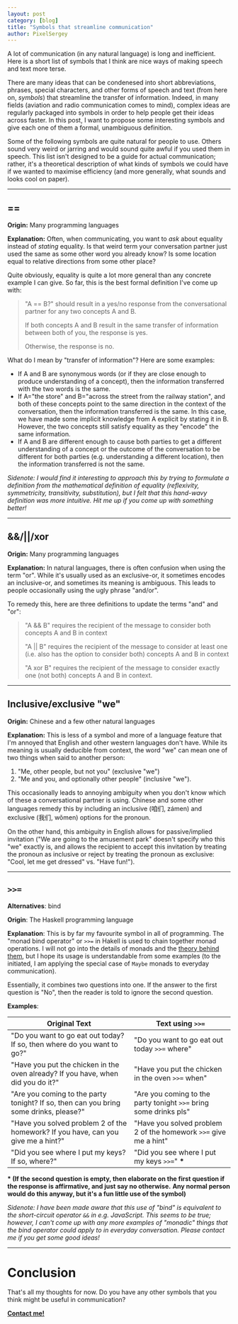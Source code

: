 ```yaml
---
layout: post
category: [blog]
title: "Symbols that streamline communication"
author: PixelSergey
---
```


A lot of communication (in any natural language) is long and inefficient.
Here is a short list of symbols that I think are nice ways of making speech and text more terse.

There are many ideas that can be condenesed into short abbreviations, phrases, special characters,
and other forms of speech and text (from here on, _symbols_) that streamline the transfer of information.
Indeed, in many fields (aviation and radio communication comes to mind), complex ideas are regularly packaged into
symbols in order to help people get their ideas across faster.
In this post, I want to propose some interesting symbols and give each one of them a formal, unambiguous definition.

Some of the following symbols are quite natural for people to use.
Others sound very weird or jarring and would sound quite awful if you used them in speech.
This list isn't designed to be a guide for actual communication;
rather, it's a theoretical description of what kinds of symbols we could have if we wanted to maximise efficiency
(and more generally, what sounds and looks cool on paper).

---

## ==

**Origin:** Many programming languages

**Explanation:**
Often, when communicating, you want to _ask_ about equality instead of _stating_ equality.
Is that weird term your conversation partner just used the same as some other word you already know?
Is some location equal to relative directions from some other place?

Quite obviously, equality is quite a lot more general than any concrete example I can give.
So far, this is the best formal definition I've come up with:

> "A == B?" should result in a yes/no response from the conversational partner for any two concepts A and B.
>
> If both concepts A and B result in the same transfer of information between both of you, the response is yes.
>
> Otherwise, the response is no.

What do I mean by "transfer of information"?
Here are some examples:
- If A and B are synonymous words (or if they are close enough to produce understanding of a concept),
then the information transferred with the two words is the same.
- If A="the store" and B="across the street from the railway station", and both of these concepts point to the same direction
in the context of the conversation, then the information transferred is the same.
In this case, we have made some implicit knowledge from A explicit by stating it in B.
However, the two concepts still satisfy equality as they "encode" the same information.
- If A and B are different enough to cause both parties to get a different understanding of a concept or
the outcome of the conversation to be different for both parties (e.g. understanding a different location),
then the information transferred is not the same.

_Sidenote: I would find it interesting to approach this by trying to formulate a definition from the mathematical definition of equality_
_(reflexivity, symmetricity, transitivity, substitution), but I felt that this hand-wavy definition was more intuitive._
_Hit me up if you come up with something better!_

---

## &&/||/xor

**Origin:** Many programming languages

**Explanation:**
In natural languages, there is often confusion when using the term "or".
While it's usually used as an exclusive-or, it sometimes encodes an inclusive-or, and sometimes its meaning is ambiguous.
This leads to people occasionally using the ugly phrase "and/or".

To remedy this, here are three definitions to update the terms "and" and "or":

> "A && B" requires the recipient of the message to consider both concepts A and B in context
>
> "A \|\| B" requires the recipient of the message to consider at least one (i.e. also has the option to consider both) concepts A and B in context
>
> "A xor B" requires the recipient of the message to consider exactly one (not both) concepts A and B in context.

---

## Inclusive/exclusive "we"

**Origin:** Chinese and a few other natural languages

**Explanation:**
This is less of a symbol and more of a language feature that I'm annoyed that English and other western languages don't have.
While its meaning is usually deducible from context, the word "we" can mean one of two things when said to another person:
1. "Me, other people, but not you" (exclusive "we")
2. "Me and you, and optionally other people" (inclusive "we").

This occasionally leads to annoying ambiguity when you don't know which of these a conversational partner is using.
Chinese and some other languages remedy this by including an inclusive (咱们, zámen) and exclusive (我们, wŏmen) options for the pronoun.

On the other hand, this ambiguity in English allows for passive/implied invitation ("We are going to the amusement park"
doesn't specify who this "we" exactly is, and allows the recipient to accept this invitation by treating the pronoun as inclusive
or reject by treating the pronoun as exclusive: "Cool, let me get dressed" vs. "Have fun!").

---

## `>>=`

**Alternatives**: bind

**Origin**: The Haskell programming language

**Explanation**:
This is by far my favourite symbol in all of programming.
The "monad bind operator" or `>>=` in Hakell is used to chain together monad operations.
I will not go into the details of monads and the [theory behind them](https://www.youtube.com/watch?v=C2w45qRc3aU), but I hope its usage is understandable from some examples
(to the initiated, I am applying the special case of `Maybe` monads to everyday communication).

Essentially, it combines two questions into one.
If the answer to the first question is "No", then the reader is told to ignore the second question.

**Examples**:

|Original Text|Text using `>>=`|
|--|--|
| "Do you want to go eat out today? If so, then where do you want to go?" | "Do you want to go eat out today `>>=` where" |
| "Have you put the chicken in the oven already? If you have, when did you do it?" | "Have you put the chicken in the oven `>>=` when" |
| "Are you coming to the party tonight? If so, then can you bring some drinks, please?" | "Are you coming to the party tonight `>>=` bring some drinks pls" |
| "Have you solved problem 2 of the homework? If you have, can you give me a hint?" | "Have you solved problem 2 of the homework `>>=` give me a hint" |
| "Did you see where I put my keys? If so, where?" | "Did you see where I put my keys `>>=`" **\***|

**\* (If the second question is empty, then elaborate on the first question if the response is affirmative, and just say no otherwise.**
**Any normal person would do this anyway, but it's a fun little use of the symbol)**

_Sidenote: I have been made aware that this use of "bind" is equivalent to the short-circuit operator `&&` in e.g. JavaScript._
_This seems to be true; however, I can't come up with any more examples of "monadic" things that the bind operator could apply to in everyday conversation._
_Please contact me if you get some good ideas!_ 

---

# Conclusion

That's all my thoughts for now.
Do you have any other symbols that you think might be useful in communication?

**[Contact me!](https://sergey.fi/contact/)**
